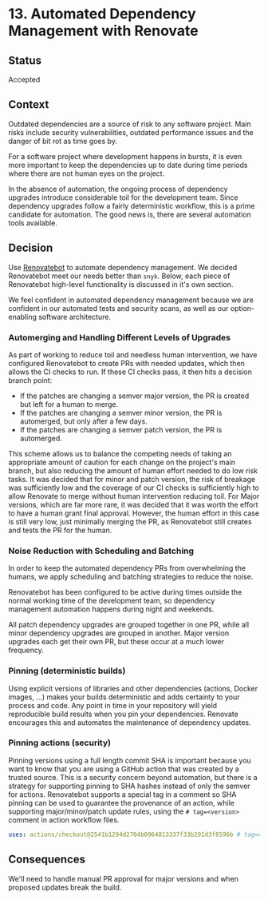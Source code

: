 # 13. Automated Dependency Management with Renovate

## Status

Accepted

## Context

Outdated dependencies are a source of risk to any software project.  Main risks include security vulnerabilities, outdated performance issues and the danger of bit rot as time goes by.

For a software project where development happens in bursts, it is even more important to keep the dependencies up to date during time periods where there are not human eyes on the project.

In the absence of automation, the ongoing process of dependency upgrades introduce considerable toil for the development team.  Since dependency upgrades follow a fairly deterministic workflow, this is a prime candidate for automation. The good news is, there are several automation tools available.

## Decision

Use [Renovatebot](https://www.mend.io/renovate/) to automate dependency management. We decided Renovatebot meet our needs better than `snyk`. Below, each piece of Renovatebot high-level functionality is
discussed in it's own section.

We feel confident in automated dependency management because we are confident in our automated tests and security scans, as well as our option-enabling software architecture.

### Automerging and Handling Different Levels of Upgrades

As part of working to reduce toil and needless human intervention, we have configured Renovatebot to create PRs with needed updates, which then allows the CI checks to run. If these CI checks pass, it then hits a decision branch point:

- If the patches are changing a semver major version, the PR is created but left for a human to merge.
- If the patches are changing a semver minor version, the PR is automerged, but only after a few days.
- If the patches are changing a semver patch version, the PR is automerged.

This scheme allows us to balance the competing needs of taking an appropriate amount of caution for each change on the project's main branch, but also reducing the amount of human effort needed to do low risk tasks. It was decided that for minor
and patch version, the risk of breakage was sufficiently low and the coverage of our CI checks is sufficiently high to allow Renovate to merge without human intervention reducing toil. For Major versions, which are far more rare, it was
decided that
it was worth the effort to have a human grant final approval. However, the human effort in this case is still very low, just minimally merging the PR, as Renovatebot still creates and tests the PR for the human.

### Noise Reduction with Scheduling and Batching

In order to keep the automated dependency PRs from overwhelming the humans, we apply scheduling and batching strategies to reduce the noise.

Renovatebot has been configured to be active during times outside the normal working time of the development team, so dependency management automation happens during night and weekends.

All patch dependency upgrades are grouped together in one PR, while all minor dependency upgrades are grouped in another.  Major version upgrades each get their own PR, but these occur at a much lower frequency.

### Pinning (deterministic builds)

Using explicit versions of libraries and other dependencies (actions, Docker images, ...) makes your builds deterministic and adds certainty to your process and code.  Any point in time in your repository will yield reproducible build results when you pin your dependencies.  Renovate encourages this and automates the maintenance of dependency updates.

### Pinning actions (security)

Pinning versions using a full length commit SHA is important because you want to know that you are using a GitHub action that was created by a trusted source. This is a security concern beyond automation, but there is a strategy for supporting pinning to SHA hashes instead of only the semver for actions.  Renovatebot supports a special tag in a comment so SHA pinning can be used to guarantee the provenance of an action, while supporting major/minor/patch update rules, using the `# tag=<version>` comment in action workflow files.

```yaml
uses: actions/checkout@2541b1294d2704b0964813337f33b291d3f8596b # tag=v3
```

## Consequences

We'll need to handle manual PR approval for major versions and when proposed updates break the build.
